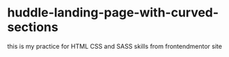 # huddle-landing-page-with-curved-sections

this is my practice for HTML CSS and SASS skills from frontendmentor site 
